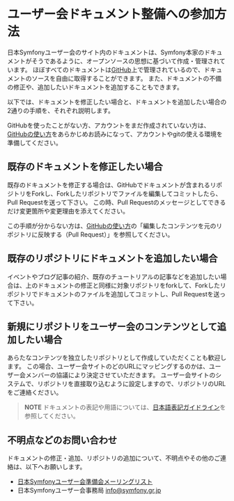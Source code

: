 ユーザー会ドキュメント整備への参加方法
======================================

日本Symfonyユーザー会のサイト内のドキュメントは、Symfony本家のドキュメントがそうであるように、オープンソースの思想に基づいて作成・管理されています。
ほぼすべてのドキュメントは[GitHub](http://github.com/)上で管理されているので、ドキュメントのソースを自由に取得することができます。
また、ドキュメントの不備の修正や、追加したいドキュメントを追加することもできます。

以下では、ドキュメントを修正したい場合と、ドキュメントを追加したい場合の2通りの手順を、それぞれ説明します。

GitHubを使ったことがない方、アカウントをまだ作成されていない方は、[GitHubの使い方](github-howto)をあらかじめお読みになって、アカウントやgitの使える環境を準備してください。



既存のドキュメントを修正したい場合
----------------------------------

既存のドキュメントを修正する場合は、GitHubでドキュメントが含まれるリポジトリをForkし、Forkしたリポジトリでファイルを編集してコミットしたら、Pull Requestを送って下さい。
この時、Pull Requestのメッセージとしてできるだけ変更箇所や変更理由を添えてください。

この手順が分からない方は、[GitHubの使い方](github-howto)の「編集したコンテンツを元のリポジトリに反映する（Pull Request）」を参照してください。



既存のリポジトリにドキュメントを追加したい場合
----------------------------------------------

イベントやブログ記事の紹介、既存のチュートリアルの記事などを追加したい場合は、上のドキュメントの修正と同様に対象リポジトリをforkして、Forkしたリポジトリでドキュメントのファイルを追加してコミットし、Pull Requestを送って下さい。



新規にリポジトリをユーザー会のコンテンツとして追加したい場合
------------------------------------------------------------

あらたなコンテンツを独立したリポジトリとして作成していただくことも歓迎します。
この場合、ユーザー会サイトのどのURLにマッピングするのかは、ユーザー会メンバーの協議により決定させていただきます。
ユーザー会サイトのシステムで、リポジトリを直接取り込むように設定しますので、リポジトリのURLをご連絡ください。


> **NOTE**
> ドキュメントの表記や用語については、[日本語表記ガイドライン](japanese-style)を参照してください。



不明点などのお問い合わせ
------------------------

ドキュメントの修正・追加、リポジトリの追加について、不明点やその他のご連絡は、以下へお願いします。

- [日本Symfonyユーザー会準備会メーリングリスト](http://groups.google.com/group/symfony-users-pre)
- 日本Symfonyユーザー会事務局 info@symfony.gr.jp



